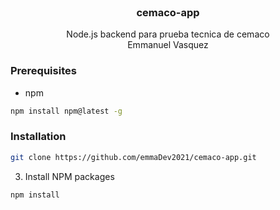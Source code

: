 ﻿<br/>
<p align="center">
  <h3 align="center">cemaco-app</h3>

  <p align="center">
    Node.js backend para prueba tecnica de cemaco
    <br/>
    Emmanuel Vasquez
    <br/>
  </p>
</p>

### Prerequisites

* npm

```sh
npm install npm@latest -g
```

### Installation

```sh
git clone https://github.com/emmaDev2021/cemaco-app.git
```

3. Install NPM packages

```sh
npm install
```
